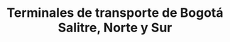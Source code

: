 ---
layout: terminal
title: Terminales de transporte de Bogotá Salitre, Norte y Sur
description: "La terminal de Bogotá es una empresa que ahora consta de 3 terminales: la Terminal Salitre, la Terminal del Sur y la Terminal del Norte."
category: cundinamarca
h1: Terminal Salitre, terminal del Sur y terminal del Norte de Bogotá
jpg: terminales/terminal-bogota.jpg
hero: terminales/terminal-bogota.webp
webps: terminales/terminal-bogota-376.webp
webpm: terminales/terminal-bogota-600.webp
webpb: terminales/terminal-bogota-800.webp
alt: Terminal de Bogotá
logo: terminal-bogota-logo.png
webp1: terminales/terminal-bogota-norte-600.webp
webp2: terminales/terminal-bogota-norte-376.webp
h2_1: Teléfono de la terminal Salitre y Norte de Bogotá
h2_2: ¿Necesitas tiquetes? Cómpralos con la terminal de buses de Bogotá
p_1: "La terminal de transportes de Bogotá es una empresa que opera el transporte terrestre nacional y sudamericano, desde y hacia la ciudad de Bogotá."
empresa1: Expreso Bolivariano
empresa2: Coomotor
empresa3: Velotax
empresa_img_1: terminales/terminal-bogota-bolivariano.webp
empresa_img_2: terminales/terminal-bogota-coomotor.webp
empresa_img_3: terminales/terminal-bogota-velotax.webp
empresa1_telf: 6012634437
empresa2_telf: 3158575809
empresa3_telf: 6012612110
contacto: https://www.terminaldetransporte.gov.co/la-entidad/transparencia-y-acceso-a-la-informacion-publica/pqrs/
pdf: pdf-terminal-bogota.pdf
iframe: '<iframe src="https://www.google.com/maps/embed?pb=!1m18!1m12!1m3!1d3976.663314274743!2d-74.11716188255618!3d4.653995899999992!2m3!1f0!2f0!3f0!3m2!1i1024!2i768!4f13.1!3m3!1m2!1s0x8e3f9b8e7c594c2d%3A0x2a9c5334cbf14375!2sTerminal%20De%20Transportes%20Bogota!5e0!3m2!1ses!2sco!4v1676585894614!5m2!1ses!2sco" width="100%" height="450" style="border:0;" allowfullscreen="" loading="lazy" referrerpolicy="no-referrer-when-downgrade"></iframe>'
json-terminal: true
direccion: "Diagonal 23 # 69 - 11"
telefono: 6014233630
telefono2: 6014233951
email: terminalbogota@terminaldetransporte.gov.co
maps: https://goo.gl/maps/TBg4E7juw5Bps5iaA
ciudad: Bogotá
depto: Cundinamarca
postal: 110931
calificacion: 4.3
reviews: 1913
latitude: 4.6549308
longitude: -74.1175679
permalink: /terminal-de-bogota
---